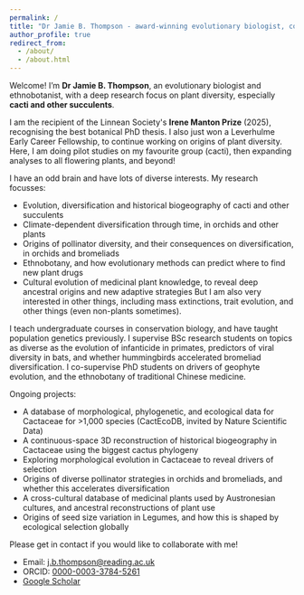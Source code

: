 ```yaml
---
permalink: /
title: "Dr Jamie B. Thompson - award-winning evolutionary biologist, conservation lecturer, and incoming Leverhulme Research Fellow"
author_profile: true
redirect_from: 
  - /about/
  - /about.html
---
```


Welcome! I’m **Dr Jamie B. Thompson**, an evolutionary biologist and ethnobotanist, with a deep research focus on plant diversity, especially **cacti and other succulents**.

I am the recipient of the Linnean Society's **Irene Manton Prize** (2025), recognising the best botanical PhD thesis.  I also just won a Leverhulme Early Career Fellowship, to continue working on origins of plant diversity.  Here, I am doing pilot studies on my favourite group (cacti), then expanding analyses to all flowering plants, and beyond!

I have an odd brain and have lots of diverse interests.  My research focusses:
- Evolution, diversification and historical biogeography of cacti and other succulents
- Climate-dependent diversification through time, in orchids and other plants
- Origins of pollinator diversity, and their consequences on diversification, in orchids and bromeliads
- Ethnobotany, and how evolutionary methods can predict where to find new plant drugs
- Cultural evolution of medicinal plant knowledge, to reveal deep ancestral origins and new adaptive strategies
But I am also very interested in other things, including mass extinctions, trait evolution, and other things (even non-plants sometimes).

I teach undergraduate courses in conservation biology, and have taught population genetics previously.  I supervise BSc research students on topics as diverse as the evolution of infanticide in primates, predictors of viral diversity in bats, and whether hummingbirds accelerated bromeliad diversification.  I co-supervise PhD students on drivers of geophyte evolution, and the ethnobotany of traditional Chinese medicine.

Ongoing projects:
- A database of morphological, phylogenetic, and ecological data for Cactaceae for >1,000 species (CactEcoDB, invited by Nature Scientific Data)
- A continuous-space 3D reconstruction of historical biogeography in Cactaceae using the biggest cactus phylogeny
- Exploring morphological evolution in Cactaceae to reveal drivers of selection
- Origins of diverse pollinator strategies in orchids and bromeliads, and whether this accelerates diversification
- A cross-cultural database of medicinal plants used by Austronesian cultures, and ancestral reconstructions of plant use
- Origins of seed size variation in Legumes, and how this is shaped by ecological selection globally

Please get in contact if you would like to collaborate with me!
- Email: [j.b.thompson@reading.ac.uk](mailto:j.b.thompson@reading.ac.uk)
- ORCID: [0000-0003-3784-5261](https://orcid.org/0000-0003-3784-5261)
- [Google Scholar]([https://scholar.google.co.uk/citations?user=eov5rNsAAAAJ&hl=en](https://scholar.google.co.uk/citations?user=eov5rNsAAAAJ&hl=en))
